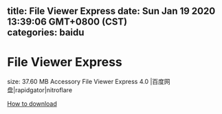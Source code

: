 
title: File Viewer Express
date: Sun Jan 19 2020 13:39:06 GMT+0800 (CST)    
categories: baidu
---

# File Viewer Express
size: 37.60 MB
 Accessory File Viewer Express 4.0 |百度网盘|rapidgator|nitroflare
 

[How to download](https://bpcam.bemobtrk.com/go/2ceec3aa-1ca2-46d6-b9ff-aaa5c184517c?jno=719)